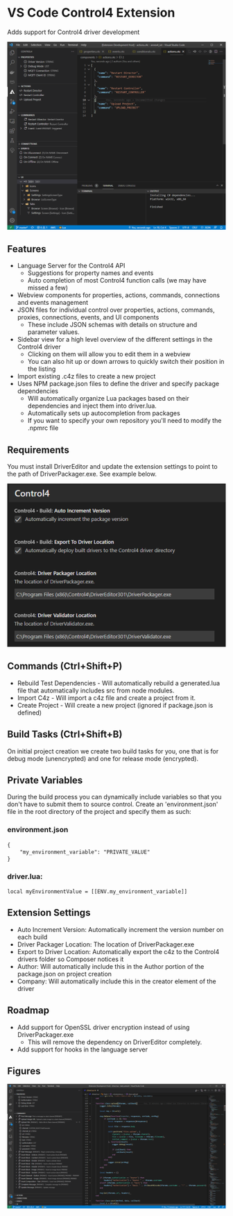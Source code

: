 # VS Code Control4 Extension
Adds support for Control4 driver development

![Sidebar](/images/sideview.png)

## Features
* Language Server for the Control4 API
  * Suggestions for property names and events
  * Auto completion of most Control4 function calls (we may have missed a few)
* Webview components for properties, actions, commands, connections and events management
* JSON files for individual control over properties, actions, commands, proxies, connections, events, and UI components
    * These include JSON schemas with details on structure and parameter values.
* Sidebar view for a high level overview of the different settings in the Control4 driver
    * Clicking on them will allow you to edit them in a webview
    * You can also hit up or down arrows to quickly switch their position in the listing
* Import existing .c4z files to create a new project
* Uses NPM package.json files to define the driver and specify package dependencies
  * Will automatically organize Lua packages based on their dependencies and inject them into driver.lua.
  * Automatically sets up autocompletion from packages 
  * If you want to specify your own repository you'll need to modify the .npmrc file

## Requirements

You must install DriverEditor and update the extension settings to point to the path of DriverPackager.exe. See example below.

![Settings](/images/settings.png)

## Commands (Ctrl+Shift+P)
* Rebuild Test Dependencies - Will automatically rebuild a generated.lua file that automatically includes src from node modules.
* Import C4z - Will import a c4z file and create a project from it.
* Create Project - Will create a new project (ignored if package.json is defined)

## Build Tasks (Ctrl+Shift+B)
On initial project creation we create two build tasks for you, one that is for debug mode (unencrypted) and one for release mode (encrypted).

## Private Variables
During the build process you can dynamically include variables so that you don't have to submit them to source control. Create an 'environment.json' file in the root directory of the project and specify them as such:

### environment.json

```
{
    "my_environment_variable": "PRIVATE_VALUE"
}
```
### driver.lua:
```
local myEnvironmentValue = [[ENV.my_environment_variable]]
```

## Extension Settings
* Auto Increment Version: Automatically increment the version number on each build
* Driver Packager Location: The location of DriverPackager.exe
* Export to Driver Location: Automatically export the c4z to the Control4 drivers folder so Composer notices it
* Author: Will automatically include this in the Author portion of the package.json on project creation
* Company: Will automatically include this in the creator element of the driver

## Roadmap
* Add support for OpenSSL driver encryption instead of using DriverPackager.exe
  * This will remove the dependency on DriverEditor completely.
* Add support for hooks in the language server

## Figures

![Commands](/images/commands.png)